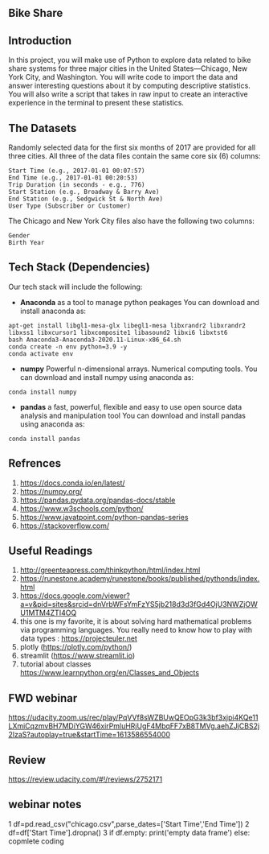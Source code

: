 Bike Share
-----

## Introduction

In this project, you will make use of Python to explore data related to bike share systems for three major cities in the United States—Chicago, New York City, and Washington. You will write code to import the data and answer interesting questions about it by computing descriptive statistics. You will also write a script that takes in raw input to create an interactive experience in the terminal to present these statistics.


## The Datasets

Randomly selected data for the first six months of 2017 are provided for all three cities. All three of the data files contain the same core six (6) columns:

    Start Time (e.g., 2017-01-01 00:07:57)
    End Time (e.g., 2017-01-01 00:20:53)
    Trip Duration (in seconds - e.g., 776)
    Start Station (e.g., Broadway & Barry Ave)
    End Station (e.g., Sedgwick St & North Ave)
    User Type (Subscriber or Customer)

The Chicago and New York City files also have the following two columns:

    Gender
    Birth Year


## Tech Stack (Dependencies)

Our tech stack will include the following:
 * **Anaconda** as a tool to manage python peakages
 You can download and install anaconda as:
 ```
apt-get install libgl1-mesa-glx libegl1-mesa libxrandr2 libxrandr2 libxss1 libxcursor1 libxcomposite1 libasound2 libxi6 libxtst6
bash Anaconda3-Anaconda3-2020.11-Linux-x86_64.sh
conda create -n env python=3.9 -y
conda activate env
```
 * **numpy** Powerful n-dimensional arrays. Numerical computing tools.
 You can download and install numpy using anaconda as:
 ```
conda install numpy
```
 * **pandas** a fast, powerful, flexible and easy to use open source data analysis and manipulation tool
You can download and install pandas using anaconda as:
```
conda install pandas
```

## Refrences
1. https://docs.conda.io/en/latest/
2. https://numpy.org/
3. https://pandas.pydata.org/pandas-docs/stable
4. https://www.w3schools.com/python/
5. https://www.javatpoint.com/python-pandas-series
6. https://stackoverflow.com/


## Useful Readings
1) http://greenteapress.com/thinkpython/html/index.html
2) https://runestone.academy/runestone/books/published/pythonds/index.html
3) https://docs.google.com/viewer?a=v&pid=sites&srcid=dnVrbWFsYmFzYS5jb218d3d3fGd4OjU3NWZjOWU1MTM4ZTI4OQ
4) this one is my favorite, it is about solving hard mathematical problems via programming languages. You really need to know how to play with data types : https://projecteuler.net
5) plotly (https://plotly.com/python/)
6) streamlit (https://www.streamlit.io)
7)  tutorial about classes https://www.learnpython.org/en/Classes_and_Objects


## FWD webinar
https://udacity.zoom.us/rec/play/PqVVf8sWZBUwQEOpG3k3bf3xjpi4KQe11LXmiCqzmvBH7MDiYGW46xirPmluHRjUgF4MbqFF7xB8TMVg.aehZJjCBS2j2lzaS?autoplay=true&startTime=1613586554000


## Review
https://review.udacity.com/#!/reviews/2752171


## webinar notes
1 df=pd.read_csv("chicago.csv",parse_dates=['Start Time','End Time'])
2 df=df['Start Time'].dropna()
3 if df.empty:
    print('empty data frame')
  else:
    copmlete coding